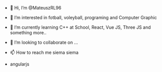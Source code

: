 - 👋 Hi, I’m @MateuszRL96
- 👀 I’m interested in fotball, voleyball, programing and Computer Graphic
- 🌱 I’m currently learning C++ at School, React, Vue JS, Three JS and something more..
- 💞️ I’m looking to collaborate on ...
- 📫 How to reach me siema siema

- angularjs

<!---
MateuszRL96/MateuszRL96 is a ✨ special ✨ repository because its `README.md` (this file) appears on your GitHub profile.
You can click the Preview link to take a look at your changes.
--->
